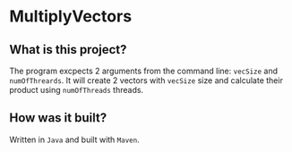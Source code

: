 # MultiplyVectors

## What is this project?

The program excpects 2 arguments from the command line: `vecSize` and `numOfThreards`.
It will create 2 vectors with `vecSize` size and calculate their product using `numOfThreads` threads.

## How was it built?

Written in `Java` and built with `Maven`.
